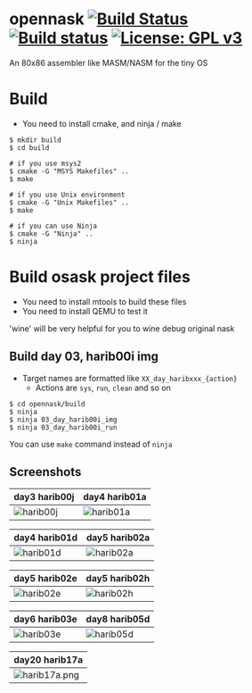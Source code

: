 # opennask [![Build Status](https://travis-ci.org/HobbyOSs/opennask.svg?branch=master)](https://travis-ci.org/HobbyOSs/opennask) [![Build status](https://ci.appveyor.com/api/projects/status/3y5g0uyrixr7ivgd?svg=true)](https://ci.appveyor.com/project/HobbyOSs/opennask) [![License: GPL v3](https://img.shields.io/badge/License-GPL%20v3-blue.svg)](http://www.gnu.org/licenses/gpl-3.0)
An 80x86 assembler like MASM/NASM for the tiny OS

# Build
* You need to install cmake, and ninja / make
```
$ mkdir build
$ cd build

# if you use msys2
$ cmake -G "MSYS Makefiles" ..
$ make

# if you use Unix environment
$ cmake -G "Unix Makefiles" ..
$ make

# if you can use Ninja
$ cmake -G "Ninja" ..
$ ninja
```

# Build osask project files

* You need to install mtools to build these files
* You need to install QEMU to test it

'wine' will be very helpful for you to wine debug original nask

## Build day 03, harib00i img

* Target names are formatted like `XX_day_haribxxx_{action}`
    * Actions are `sys`, `run`, `clean` and so on

```
$ cd opennask/build
$ ninja
$ ninja 03_day_harib00i_img
$ ninja 03_day_harib00i_run
```

You can use `make` command instead of `ninja`


## Screenshots

| day3 harib00j | day4 harib01a |
|---------------|---------------|
|![harib00j](https://raw.githubusercontent.com/HobbyOSs/opennask/master/harib00j.png)|![harib01a](https://raw.githubusercontent.com/HobbyOSs/opennask/master/harib01a.png)|

| day4 harib01d | day5 harib02a |
|---------------|---------------|
|![harib01d](https://raw.githubusercontent.com/HobbyOSs/opennask/master/harib01d.png)|![harib02a](https://raw.githubusercontent.com/HobbyOSs/opennask/master/harib02a.png)|

| day5 harib02e | day5 harib02h |
|---------------|---------------|
|![harib02e](https://raw.githubusercontent.com/HobbyOSs/opennask/master/harib02e.png)|![harib02h](https://raw.githubusercontent.com/HobbyOSs/opennask/master/harib02h.png)|

| day6 harib03e | day8 harib05d |
|---------------|---------------|
|![harib03e](https://raw.githubusercontent.com/HobbyOSs/opennask/master/harib03e.png)|![harib05d](https://raw.githubusercontent.com/HobbyOSs/opennask/master/harib05d.png)|

| day20 harib17a |
|----------------|
|![harib17a.png](https://raw.githubusercontent.com/HobbyOSs/opennask/master/harib17a.png)|
